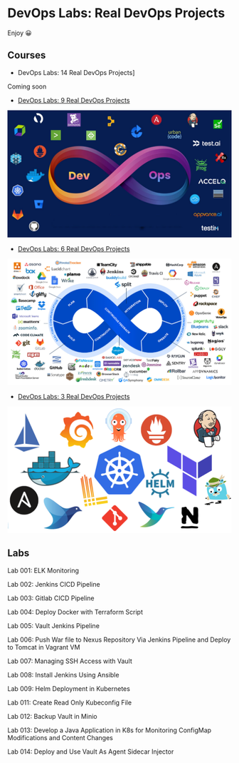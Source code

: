 # DevOps Labs: Real DevOps Projects

Enjoy 😀

## Courses

- DevOps Labs: 14 Real DevOps Projects]

Coming soon

- [DevOps Labs: 9 Real DevOps Projects](https://www.udemy.com/course/devops-labs-9-real-devops-projects/)

<a href="https://www.udemy.com/course/devops-labs-9-real-devops-projects/">![DevOps Labs: 9 Real DevOps Projects](course_image_9.jpg)</a>

- [DevOps Labs: 6 Real DevOps Projects](https://www.udemy.com/course/devops-labs-6-real-devops-projects/)

<a href="https://www.udemy.com/course/devops-labs-6-real-devops-projects/">![DevOps Labs: 6 Real DevOps Projects](course_image_6.jpg)</a>

- [DevOps Labs: 3 Real DevOps Projects](https://www.udemy.com/course/devops-labs-9-real-devops-projects-free-version/)

<a href="https://www.udemy.com/course/devops-labs-9-real-devops-projects-free-version/">![DevOps Labs: 3 Real DevOps Projects](course_image_3.png)</a>

## Labs

Lab 001: ELK Monitoring

Lab 002: Jenkins CICD Pipeline

Lab 003: Gitlab CICD Pipeline

Lab 004: Deploy Docker with Terraform Script

Lab 005: Vault Jenkins Pipeline

Lab 006: Push War file to Nexus Repository Via Jenkins Pipeline and Deploy to Tomcat in Vagrant VM

Lab 007: Managing SSH Access with Vault

Lab 008: Install Jenkins Using Ansible

Lab 009: Helm Deployment in Kubernetes

Lab 011: Create Read Only Kubeconfig File

Lab 012: Backup Vault in Minio

Lab 013: Develop a Java Application in K8s for Monitoring ConfigMap Modifications and Content Changes

Lab 014: Deploy and Use Vault As Agent Sidecar Injector
